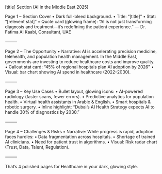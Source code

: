 [title] Section (AI in the Middle East 2025)

Page 1 – Section Cover
	•	Dark full-bleed background.
	•	Title: “[title]”
	•	Stat: “[relevent stat]”
	•	Quote card (glowing frame):
“AI is not just transforming diagnosis and treatment—it’s redefining the patient experience.”
— Dr. Fatima Al Kaabi, Consultant, UAE

⸻

Page 2 – The Opportunity
	•	Narrative:
AI is accelerating precision medicine, telehealth, and population health management. In the Middle East, governments are investing to reduce healthcare costs and improve quality.
	•	Callout stat card:
“45% of regional hospitals plan AI adoption by 2026”
	•	Visual: bar chart showing AI spend in healthcare (2022–2030).

⸻

Page 3 – Key Use Cases
	•	Bullet layout, glowing icons:
	•	AI-powered radiology (faster scans, fewer errors).
	•	Predictive analytics for population health.
	•	Virtual health assistants in Arabic & English.
	•	Smart hospitals & robotic surgery.
	•	Inline highlight:
“Dubai’s AI Health Strategy expects AI to handle 30% of diagnostics by 2030.”

⸻

Page 4 – Challenges & Risks
	•	Narrative:
While progress is rapid, adoption faces hurdles:
	•	Data fragmentation across hospitals.
	•	Shortage of trained AI clinicians.
	•	Need for patient trust in algorithms.
	•	Visual: Risk radar chart (Trust, Data, Talent, Regulation).

⸻

That’s 4 polished pages for Healthcare in your dark, glowing style.